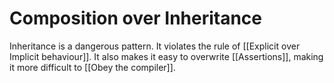 # Composition over Inheritance

Inheritance is a dangerous pattern. It violates the rule of [[Explicit over Implicit behaviour]]. It also makes it easy to overwrite [[Assertions]], making it more difficult to [[Obey the compiler]].
